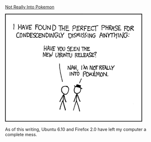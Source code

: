 [Not Really Into Pokemon](https://xkcd.com/178)

![Not Really Into Pokemon](./random_comic.png)

As of this writing, Ubuntu 6.10 and Firefox 2.0 have left my computer a complete mess.


